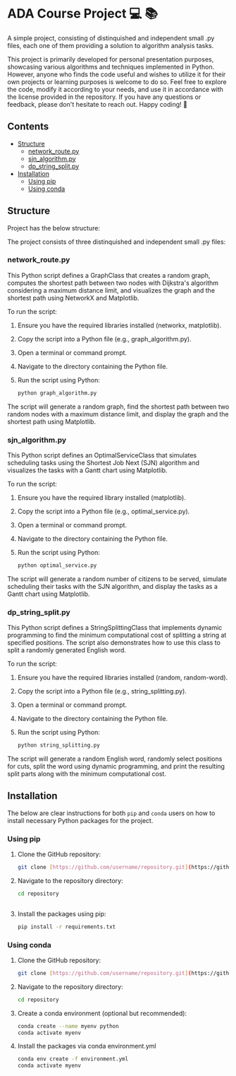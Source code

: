 # ADA Course Project :computer: :books:

A simple project, consisting of distinquished and independent small .py files, each one of them providing a solution to algorithm analysis tasks.

This project is primarily developed for personal presentation purposes, showcasing various algorithms and techniques implemented in Python. However, anyone who finds the code useful and wishes to utilize it for their own projects or learning purposes is welcome to do so. Feel free to explore the code, modify it according to your needs, and use it in accordance with the license provided in the repository. If you have any questions or feedback, please don't hesitate to reach out. Happy coding! :muscle:

## Contents <!-- omit in toc -->

- [Structure](#structure)
  - [network_route.py](#network_route.py)
  - [sjn_algorithm.py](#sjn_algorithm.py)
  - [dp_string_split.py](#dp_string_split.py)
- [Installation](#installation)
  - [Using pip](#using-pip)
  - [Using conda](#using-conda)


## Structure

Project has the below structure:

The project consists of three distinquished and independent small .py files:

### network_route.py

This Python script defines a GraphClass that creates a random graph, computes the shortest path between two nodes with Dijkstra's algorithm considering a maximum distance limit, and visualizes the graph and the shortest path using NetworkX and Matplotlib.

To run the script:

1. Ensure you have the required libraries installed (networkx, matplotlib).

2. Copy the script into a Python file (e.g., graph_algorithm.py).

3. Open a terminal or command prompt.

4. Navigate to the directory containing the Python file.

5. Run the script using Python:
   ```cmd
   python graph_algorithm.py
   
The script will generate a random graph, find the shortest path between two random nodes with a maximum distance limit, and display the graph and the shortest path using Matplotlib.

### sjn_algorithm.py

This Python script defines an OptimalServiceClass that simulates scheduling tasks using the Shortest Job Next (SJN) algorithm and visualizes the tasks with a Gantt chart using Matplotlib.

To run the script:

1. Ensure you have the required library installed (matplotlib).

2. Copy the script into a Python file (e.g., optimal_service.py).

3. Open a terminal or command prompt.

4. Navigate to the directory containing the Python file.

5. Run the script using Python:
   ```cmd
   python optimal_service.py

The script will generate a random number of citizens to be served, simulate scheduling their tasks with the SJN algorithm, and display the tasks as a Gantt chart using Matplotlib.

### dp_string_split.py

This Python script defines a StringSplittingClass that implements dynamic programming to find the minimum computational cost of splitting a string at specified positions. The script also demonstrates how to use this class to split a randomly generated English word.

To run the script:

1. Ensure you have the required libraries installed (random, random-word).

2. Copy the script into a Python file (e.g., string_splitting.py).

3. Open a terminal or command prompt.

4. Navigate to the directory containing the Python file.

5. Run the script using Python:
   ```cmd
   python string_splitting.py

The script will generate a random English word, randomly select positions for cuts, split the word using dynamic programming, and print the resulting split parts along with the minimum computational cost.


## Installation

The below are clear instructions for both `pip` and `conda` users on how to install necessary Python packages for the project.

### Using pip

1. Clone the GitHub repository:
   ```sh
   git clone [https://github.com/username/repository.git](https://github.com/ecempit/ada-course-ece.git)

2. Navigate to the repository directory:
   ```sh
   cd repository
  
3. Install the packages using pip:
   ```sh
   pip install -r requirements.txt
   
### Using conda

1. Clone the GitHub repository:
   ```sh
   git clone [https://github.com/username/repository.git](https://github.com/ecempit/ada-course-ece.git)
   
2. Navigate to the repository directory:
   ```sh
   cd repository
   
3. Create a conda environment (optional but recommended):
   ```sh
   conda create --name myenv python
   conda activate myenv
   
4. Install the packages via conda environment.yml
   ```sh
   conda env create -f environment.yml
   conda activate myenv
